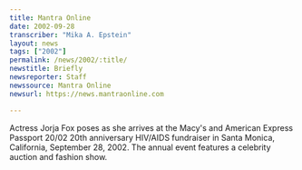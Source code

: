 ```yaml
---
title: Mantra Online
date: 2002-09-28
transcriber: "Mika A. Epstein"
layout: news
tags: ["2002"]
permalink: /news/2002/:title/
newstitle: Briefly
newsreporter: Staff
newssource: Mantra Online
newsurl: https://news.mantraonline.com

---
```

Actress Jorja Fox poses as she arrives at the Macy's and American Express Passport 20/02 20th anniversary HIV/AIDS fundraiser in Santa Monica, California, September 28, 2002. The annual event features a celebrity auction and fashion show.
